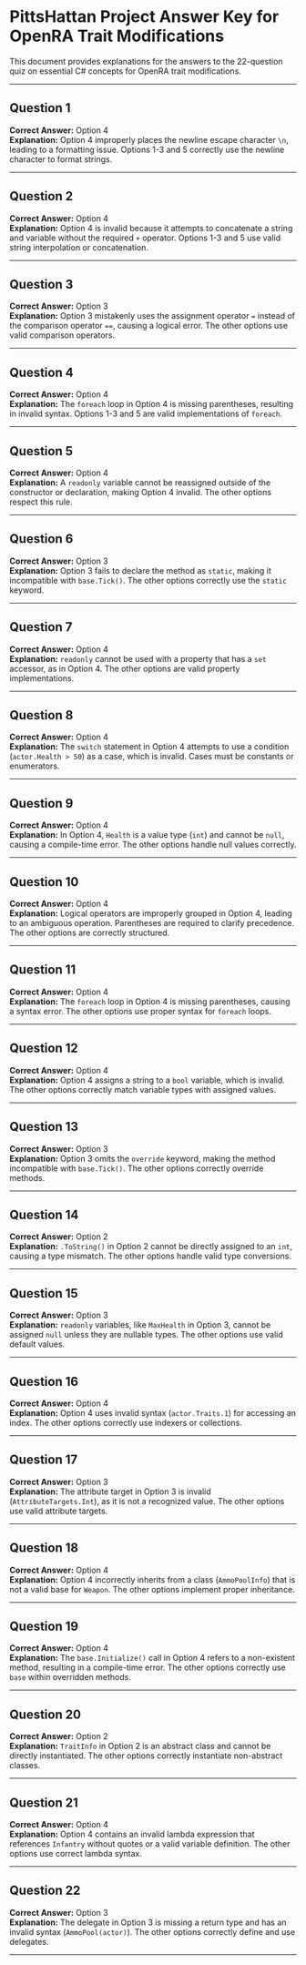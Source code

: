 # PittsHattan Project Answer Key for OpenRA Trait Modifications

This document provides explanations for the answers to the 22-question quiz on essential C# concepts for OpenRA trait modifications.

---

## **Question 1**
**Correct Answer:** Option 4  
**Explanation:** Option 4 improperly places the newline escape character `\n`, leading to a formatting issue. Options 1-3 and 5 correctly use the newline character to format strings.

---

## **Question 2**
**Correct Answer:** Option 4  
**Explanation:** Option 4 is invalid because it attempts to concatenate a string and variable without the required `+` operator. Options 1-3 and 5 use valid string interpolation or concatenation.

---

## **Question 3**
**Correct Answer:** Option 3  
**Explanation:** Option 3 mistakenly uses the assignment operator `=` instead of the comparison operator `==`, causing a logical error. The other options use valid comparison operators.

---

## **Question 4**
**Correct Answer:** Option 4  
**Explanation:** The `foreach` loop in Option 4 is missing parentheses, resulting in invalid syntax. Options 1-3 and 5 are valid implementations of `foreach`.

---

## **Question 5**
**Correct Answer:** Option 4  
**Explanation:** A `readonly` variable cannot be reassigned outside of the constructor or declaration, making Option 4 invalid. The other options respect this rule.

---

## **Question 6**
**Correct Answer:** Option 3  
**Explanation:** Option 3 fails to declare the method as `static`, making it incompatible with `base.Tick()`. The other options correctly use the `static` keyword.

---

## **Question 7**
**Correct Answer:** Option 4  
**Explanation:** `readonly` cannot be used with a property that has a `set` accessor, as in Option 4. The other options are valid property implementations.

---

## **Question 8**
**Correct Answer:** Option 4  
**Explanation:** The `switch` statement in Option 4 attempts to use a condition (`actor.Health > 50`) as a case, which is invalid. Cases must be constants or enumerators.

---

## **Question 9**
**Correct Answer:** Option 4  
**Explanation:** In Option 4, `Health` is a value type (`int`) and cannot be `null`, causing a compile-time error. The other options handle null values correctly.

---

## **Question 10**
**Correct Answer:** Option 4  
**Explanation:** Logical operators are improperly grouped in Option 4, leading to an ambiguous operation. Parentheses are required to clarify precedence. The other options are correctly structured.

---

## **Question 11**
**Correct Answer:** Option 4  
**Explanation:** The `foreach` loop in Option 4 is missing parentheses, causing a syntax error. The other options use proper syntax for `foreach` loops.

---

## **Question 12**
**Correct Answer:** Option 4  
**Explanation:** Option 4 assigns a string to a `bool` variable, which is invalid. The other options correctly match variable types with assigned values.

---

## **Question 13**
**Correct Answer:** Option 3  
**Explanation:** Option 3 omits the `override` keyword, making the method incompatible with `base.Tick()`. The other options correctly override methods.

---

## **Question 14**
**Correct Answer:** Option 2  
**Explanation:** `.ToString()` in Option 2 cannot be directly assigned to an `int`, causing a type mismatch. The other options handle valid type conversions.

---

## **Question 15**
**Correct Answer:** Option 3  
**Explanation:** `readonly` variables, like `MaxHealth` in Option 3, cannot be assigned `null` unless they are nullable types. The other options use valid default values.

---

## **Question 16**
**Correct Answer:** Option 4  
**Explanation:** Option 4 uses invalid syntax (`actor.Traits.1`) for accessing an index. The other options correctly use indexers or collections.

---

## **Question 17**
**Correct Answer:** Option 3  
**Explanation:** The attribute target in Option 3 is invalid (`AttributeTargets.Int`), as it is not a recognized value. The other options use valid attribute targets.

---

## **Question 18**
**Correct Answer:** Option 4  
**Explanation:** Option 4 incorrectly inherits from a class (`AmmoPoolInfo`) that is not a valid base for `Weapon`. The other options implement proper inheritance.

---

## **Question 19**
**Correct Answer:** Option 4  
**Explanation:** The `base.Initialize()` call in Option 4 refers to a non-existent method, resulting in a compile-time error. The other options correctly use `base` within overridden methods.

---

## **Question 20**
**Correct Answer:** Option 2  
**Explanation:** `TraitInfo` in Option 2 is an abstract class and cannot be directly instantiated. The other options correctly instantiate non-abstract classes.

---

## **Question 21**
**Correct Answer:** Option 4  
**Explanation:** Option 4 contains an invalid lambda expression that references `Infantry` without quotes or a valid variable definition. The other options use correct lambda syntax.

---

## **Question 22**
**Correct Answer:** Option 3  
**Explanation:** The delegate in Option 3 is missing a return type and has an invalid syntax (`AmmoPool(actor)`). The other options correctly define and use delegates.

---


